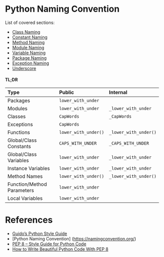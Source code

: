 # Python Naming Convention

List of covered sections:

* [Class Naming](./class-naming.md)
* [Constant Naming](./constant-naming.md)
* [Method Naming](./method-naming.md)
* [Module Naming](./module-naming.md)
* [Variable Naming](./variable-naming.md)
* [Package Naming](./package-naming.md "Python Package Naming")
* [Exception Naming](./exception-naming.md)
* [Underscore](./underscore.md)

#### TL;DR

| Type | Public | Internal |
| :--- | :--- | :--- |
| Packages | `lower_with_under` |  |
| Modules | `lower_with_under` | `_lower_with_under` |
| Classes | `CapWords` | `_CapWords` |
| Exceptions | `CapWords` |  |
| Functions | `lower_with_under()` | `_lower_with_under()` |
| Global/Class Constants | `CAPS_WITH_UNDER` | `_CAPS_WITH_UNDER` |
| Global/Class Variables | `lower_with_under` | `_lower_with_under` |
| Instance Variables | `lower_with_under` | `_lower_with_under` |
| Method Names | `lower_with_under()` | `_lower_with_under()` |
| Function/Method Parameters | `lower_with_under` |  |
| Local Variables | `lower_with_under` |  |


# References
* [Guido’s Python Style Guide](https://www.python.org/doc/essays/styleguide/)
* [Python Naming Convention] (https://namingconvention.org/)
* [PEP 8 – Style Guide for Python Code](https://peps.python.org/pep-0008/)
* [How to Write Beautiful Python Code With PEP 8](https://realpython.com/python-pep8/)
